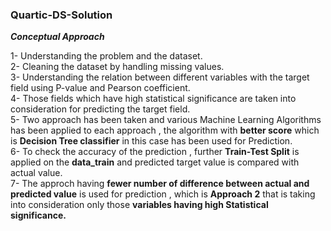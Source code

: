 ### <centre>Quartic-DS-Solution</centre> 

 __***Conceptual Approach***__ <br>

1- Understanding the problem and the dataset. <br>
2- Cleaning the dataset by handling missing values. <br>
3- Understanding the relation between different variables with the target field  using P-value and Pearson coefficient. <br>
4- Those fields which have high statistical significance are taken into consideration for predicting the target field. <br>
5- Two approach has been taken and various Machine Learning Algorithms has been applied to each approach , the algorithm with **better score** which is **Decision Tree classifier** in this case has been used for Prediction. <br>
6- To check the accuracy of the prediction , further **Train-Test Split** is applied on the **data_train** and predicted target value is compared with actual value. <br>
7- The approch having **fewer number of difference between actual and predicted value** is used for prediction , which is **Approach 2** that is taking into consideration only those **variables having high Statistical significance.** <br> 

